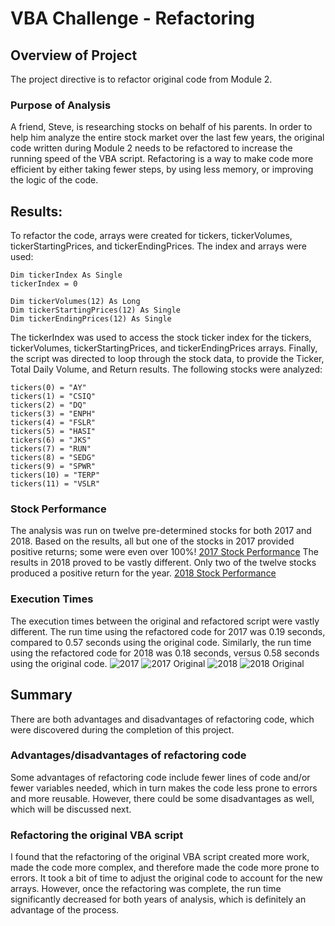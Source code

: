 # VBA Challenge - Refactoring
## Overview of Project
The project directive is to refactor original code from Module 2.
### Purpose of Analysis
A friend, Steve, is researching stocks on behalf of his parents. In order to help him analyze the entire stock market over the last few years, the original code written during Module 2 needs to be refactored to increase the running speed of the VBA script. Refactoring is a way to make code more efficient by either taking fewer steps, by using less memory, or improving the logic of the code.
## Results: 
To refactor the code, arrays were created for tickers, tickerVolumes, tickerStartingPrices, and tickerEndingPrices.  The index and arrays were used:
    
    Dim tickerIndex As Single
    tickerIndex = 0
    
    Dim tickerVolumes(12) As Long
    Dim tickerStartingPrices(12) As Single
    Dim tickerEndingPrices(12) As Single
     
The tickerIndex was used to access the stock ticker index for the tickers, tickerVolumes, tickerStartingPrices, and tickerEndingPrices arrays. Finally, the script was directed to loop through the stock data, to provide the Ticker, Total Daily Volume, and Return results.  The following stocks were analyzed:
    
    tickers(0) = "AY"
    tickers(1) = "CSIQ"
    tickers(2) = "DQ"
    tickers(3) = "ENPH"
    tickers(4) = "FSLR"
    tickers(5) = "HASI"
    tickers(6) = "JKS"
    tickers(7) = "RUN"
    tickers(8) = "SEDG"
    tickers(9) = "SPWR"
    tickers(10) = "TERP"
    tickers(11) = "VSLR"
### Stock Performance
The analysis was run on twelve pre-determined stocks for both 2017 and 2018.  Based on the results, all but one of the stocks in 2017 provided positive returns; some were even over 100%! [2017 Stock Performance](Resources/2017_Stock_Performance) The results in 2018 proved to be vastly different.  Only two of the twelve stocks produced a positive return for the year. [2018 Stock Performance](Resources/2018_Stock_Performance)
### Execution Times
The execution times between the original and refactored script were vastly different.  The run time using the refactored code for 2017 was 0.19 seconds, compared to 0.57 seconds using the original code.  Similarly, the run time using the refactored code for 2018 was 0.18 seconds, versus 0.58 seconds using the original code. ![2017](REsources/VBA_Challenge_2017) ![2017 Original](Resources/2017_Original_Code_RunTime) ![2018](Resources/VBA_Challenge_2018) ![2018 Original](Resources/2018_Original_Code_RunTime)
## Summary
There are both advantages and disadvantages of refactoring code, which were discovered during the completion of this project.
### Advantages/disadvantages of refactoring code
Some advantages of refactoring code include fewer lines of code and/or fewer variables needed, which in turn makes the code less prone to errors and more reusable. However, there could be some disadvantages as well, which will be discussed next. 
### Refactoring the original VBA script
I found that the refactoring of the original VBA script created more work, made the code more complex, and therefore made the code more prone to errors.  It took a bit of time to adjust the original code to account for the new arrays.  However, once the refactoring was complete, the run time significantly decreased for both years of analysis, which is definitely an advantage of the process.
